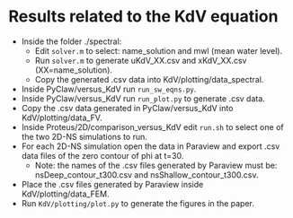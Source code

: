 # Results related to the KdV equation

* Inside the folder ./spectral:
  * Edit `solver.m` to select: name_solution and mwl (mean water level).
  * Run `solver.m` to generate uKdV_XX.csv and xKdV_XX.csv (XX=name_solution).
  * Copy the generated .csv data into KdV/plotting/data_spectral.
* Inside PyClaw/versus_KdV run `run_sw_eqns.py`.
* Inside PyClaw/versus_KdV run `run_plot.py` to generate .csv data.
* Copy the .csv data generated in PyClaw/versus_KdV into KdV/plotting/data_FV.
* Inside Proteus/2D/comparison_versus_KdV edit `run.sh` to select one of the two 2D-NS simulations to run.
* For each 2D-NS simulation open the data in Paraview and export .csv data files of the zero contour of phi at t=30.
  * Note: the names of the .csv files generated by Paraview must be: nsDeep_contour_t300.csv and nsShallow_contour_t300.csv.
* Place the .csv files generated by Paraview inside KdV/plotting/data_FEM.
* Run `KdV/plotting/plot.py` to generate the figures in the paper.
